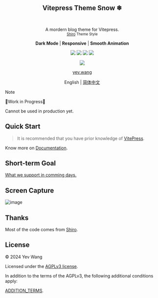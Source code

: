 <p align="center">
  <h2 align="center">Vitepress Theme Snow ❄</h2>
  <br />
  <p align="center">
    A mordern blog theme for Vitepress.
    <br />
    <small align="center"><a href="https://github.com/innei/Shiro">Shiro</a> Theme Style</small>
  </p>
</p>

<p align="center">  
  <p align="center">
  <b>Dark Mode</b>
  | 
  <b>Responsive</b>
  |
  <b>Smooth Animation</b>
  </p>
</p>

<p align="center">
   <span>
      <img src="https://img.shields.io/badge/vuejs-%2335495e.svg?style=Plastic&logo=vuedotjs&logoColor=%234FC08D"/>
   </span>
   <span>
      <img src="https://img.shields.io/badge/typescript-%23007ACC.svg?style=Plastice&logo=typescript&logoColor=white"/>
   </span>
   <span>
      <img src="https://img.shields.io/badge/RollupJS-ef3335?style=Plastic&logo=rollup.js&logoColor=white"/>
    </span>
   <span>
      <img src="https://img.shields.io/badge/tailwindcss-%2338B2AC.svg?style=Plastic&logo=tailwind-css&logoColor=white"/>
    </span>
</p>

<p align="center">
  <img src="https://img.shields.io/badge/Vercel-000000?style=for-the-badge&logo=vercel&logoColor=white"/>
</p>
<p align="center"><a href="https://yev.wang">yev.wang</a></p>
<p align="center"> English | <a href="./README_ZH.md">简体中文</a></p>

> [!NOTE]
> 🚧Work in Progress🚧
>
> Cannot be used in production yet.

## Quick Start

> It is recommended that you have prior knowledge of [VitePress](https://vitepress.dev/guide/getting-started).

Know more on [Documentation]('./documentation.md').

## Short-term Goal

[What we support in comming days.]('./short_term_goal.md')

## Screen Capture

<img alt="image" src="https://github.com/wangyewei/vitepress-theme-snow/assets/49926816/fd7a8747-9765-4fa8-8121-b93f60ae9225">

## Thanks

Most of the code comes from [Shiro](https://github.com/innei/Shiro).

## License

&copy; 2024 Yev Wang

Licensed under the [AGPLv3 license](https://github.com/wangyewei/vitepress-theme-yev/blob/main/LICENSE).

In addition to the terms of the AGPLv3, the following additional conditions apply:

[ADDITION_TERMS](./ADDITION_TERMS.md).
